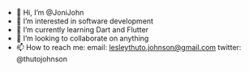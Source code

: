 - 👋 Hi, I’m @JoniJohn
- 👀 I’m interested in software development
- 🌱 I’m currently learning Dart and Flutter
- 💞️ I’m looking to collaborate on anything
- 📫 How to reach me:
              email: lesleythuto.johnson@gmail.com
              twitter: @thutojohnson
<!---
JoniJohn/JoniJohn is a ✨ special ✨ repository because its `README.md` (this file) appears on your GitHub profile.
You can click the Preview link to take a look at your changes.
--->
